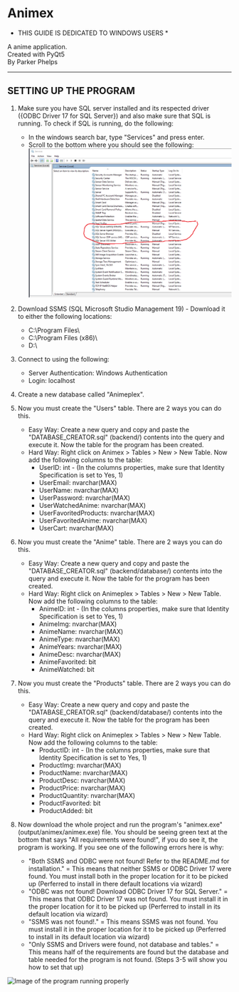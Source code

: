 # Animex

* THIS GUIDE IS DEDICATED TO WINDOWS USERS *

A anime application.                                                                                                                                                                                                                           
Created with PyQt5                                                                                                            
By Parker Phelps

----------------------
SETTING UP THE PROGRAM
----------------------

1. Make sure you have SQL server installed and its respected driver ({ODBC Driver 17 for SQL Server}) and also make sure that SQL is running. To check if SQL is running, do the following:
   - In the windows search bar, type "Services" and press enter.
   - Scroll to the bottom where you should see the following:
   ![Showing SQL Server is running](./frontend/assets/imgs/sqlrunning.png)
   

3. Download SSMS (SQL Microsoft Studio Management 19) - Download it to either the following locations:

   -   C:\Program Files\
   -   C:\Program Files (x86)\
   -   D:\
   
3. Connect to using the following:
   - Server Authentication: Windows Authentication
   - Login: localhost 
4. Create a new database called "Animeplex".
5. Now you must create the "Users" table. There are 2 ways you can do this.
   - Easy Way: 
      Create a new query and copy and paste the "DATABASE_CREATOR.sql" (backend/) contents into the query and execute it. Now the table for the program has been created.
   - Hard Way:
      Right click on Animex > Tables > New > New Table. Now add the following columns to the table:
      - UserID: int - (In the columns properties, make sure that Identity Specification is set to Yes, 1)
      - UserEmail: nvarchar(MAX)
      - UserName: nvarchar(MAX)
      - UserPassword: nvarchar(MAX)
      - UserWatchedAnime: nvarchar(MAX)
      - UserFavoritedProducts: nvarchar(MAX)
      - UserFavoritedAnime: nvarchar(MAX)
      - UserCart: nvarchar(MAX)
      

6. Now you must create the "Anime" table. There are 2 ways you can do this.
   - Easy Way: 
      Create a new query and copy and paste the "DATABASE_CREATOR.sql" (backend/database/) contents into the query and execute it. Now the table for the program has been created.
   - Hard Way:
      Right click on Animeplex > Tables > New > New Table. Now add the following columns to the table:
      - AnimeID: int - (In the columns properties, make sure that Identity Specification is set to Yes, 1)
      - AnimeImg: nvarchar(MAX)
      - AnimeName: nvarchar(MAX)
      - AnimeType: nvarchar(MAX)
      - AnimeYears: nvarchar(MAX)
      - AnimeDesc: nvarchar(MAX)
      - AnimeFavorited: bit
      - AnimeWatched: bit

7. Now you must create the "Products" table. There are 2 ways you can do this.
   - Easy Way: 
      Create a new query and copy and paste the "DATABASE_CREATOR.sql" (backend/database/) contents into the query and execute it. Now the table for the program has been created.
   - Hard Way:
      Right click on Animeplex > Tables > New > New Table. Now add the following columns to the table:
      - ProductID: int - (In the columns properties, make sure that Identity Specification is set to Yes, 1)
      - ProductImg: nvarchar(MAX)
      - ProductName: nvarchar(MAX)
      - ProductDesc: nvarchar(MAX)
      - ProductPrice: nvarchar(MAX)
      - ProductQuantity: nvarchar(MAX)
      - ProductFavorited: bit
      - ProductAdded: bit
                                 
8. Now download the whole project and run the program's "animex.exe" (output/animex/animex.exe) file. You should be seeing green text at the bottom that says "All requirements were found!", if you do see it, the program is working. If you see one of the following errors here is why:
   - "Both SSMS and ODBC were not found! Refer to the README.md for installation." = This means that neither SSMS or ODBC Driver 17 were found. You must install both in the proper location for it to be picked up (Perferred to install in there default locations via wizard)
   - "ODBC was not found! Download ODBC Driver 17 for SQL Server." = This means that ODBC Driver 17 was not found. You must install it in the proper location for it to be picked up (Perferred to install in its default location via wizard)
   - "SSMS was not found!." = This means SSMS was not found. You must install it in the proper location for it to be picked up (Perferred to install in its default location via wizard)
   - "Only SSMS and Drivers were found, not database and tables." = This means half of the requirements are found but the database and table needed for the program is not found. (Steps 3-5 will show you how to set that up)

![Image of the program running properly](./frontend/assets/imgs/all-requirements-found.png)                                                                    
                               

